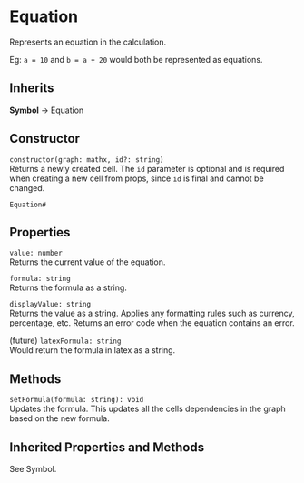# Equation

Represents an equation in the calculation.

Eg: `a = 10` and `b = a + 20` would both be represented as equations.

## Inherits

**Symbol** -> Equation

## Constructor

`constructor(graph: mathx, id?: string)`  
Returns a newly created cell. The `id` parameter is optional and is required when creating a new cell from props, since `id` is final and cannot be changed.

`Equation#`

## Properties

`value: number`  
Returns the current value of the equation.

`formula: string`   
Returns the formula as a string.

`displayValue: string`  
Returns the value as a string. Applies any formatting rules such as currency, percentage, etc. Returns an error code when the equation contains an error.

(future) `latexFormula: string`  
Would return the formula in latex as a string.

## Methods

`setFormula(formula: string): void`  
Updates the formula. This updates all the cells dependencies in the graph based on the new formula.

## Inherited Properties and Methods

See Symbol.